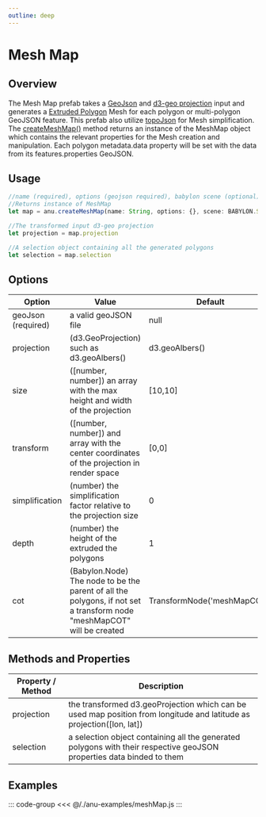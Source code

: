 ```yaml
---
outline: deep
---
```


<script setup>
  import { meshMap } from  "../../anu-examples/meshMap.js"
</script>

# Mesh Map

## Overview 

The Mesh Map prefab takes a [GeoJson](https://geojson.org/) and [d3-geo projection](https://d3js.org/d3-geo/projection) input and generates a [Extruded Polygon](https://doc.babylonjs.com/features/featuresDeepDive/mesh/creation/param/extrude_polygon) Mesh for each polygon or multi-polygon GeoJSON feature. This prefab also utilize [topoJson](https://github.com/topojson/topojson) for Mesh simplification. The [createMeshMap()](/api/modules.md#createmeshmap) method returns an instance of the MeshMap object which contains the relevant properties for the Mesh creation and manipulation. Each polygon metadata.data property will be set with the data from its features.properties GeoJSON.

## Usage 

```js
//name (required), options (geojson required), babylon scene (optional) 
//Returns instance of MeshMap
let map = anu.createMeshMap(name: String, options: {}, scene: BABYLON.Scene);

//The transformed input d3-geo projection
let projection = map.projection

//A selection object containing all the generated polygons
let selection = map.selection

```

## Options


| Option     |      Value      |  Default |
| ------------- | ------------- | ------------- |
| geoJson (required) | a valid geoJSON file | null | 
| projection | (d3.GeoProjection) such as d3.geoAlbers() | d3.geoAlbers()  |
| size | ([number, number]) an array with the max height and width of the projection | [10,10] |
| transform | ([number, number]) and array with the center coordinates of the projection in render space | [0,0] | 
| simplification | (number) the simplification factor relative to the projection size | 0 |
| depth | (number) the height of the extruded the polygons | 1 |
| cot | (Babylon.Node) The node to be the parent of all the polygons, if not set a transform node "meshMapCOT" will be created | TransformNode('meshMapCOT')  |

## Methods and Properties 


| Property / Method      |      Description     |  
| ------------- | ------------- | 
|   projection  |  the transformed d3.geoProjection which can be used map position from longitude and latitude as projection([lon, lat])  |
| selection | a selection object containing all the generated polygons with their respective geoJSON properties data binded to them | 

## Examples

<singleView :scene="meshMap" />

::: code-group
<<< @/./anu-examples/meshMap.js 
:::